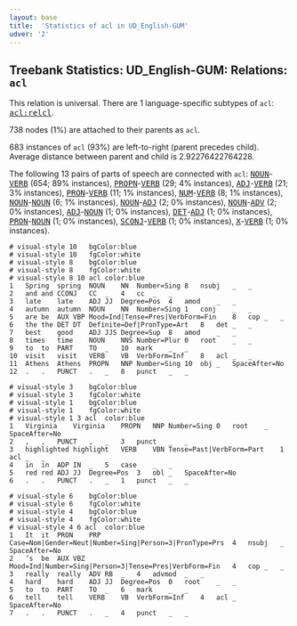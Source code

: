 ```yaml
---
layout: base
title:  'Statistics of acl in UD_English-GUM'
udver: '2'
---
```


## Treebank Statistics: UD_English-GUM: Relations: `acl`

This relation is universal.
There are 1 language-specific subtypes of `acl`: <tt><a href="en_gum-dep-acl-relcl.html">acl:relcl</a></tt>.

738 nodes (1%) are attached to their parents as `acl`.

683 instances of `acl` (93%) are left-to-right (parent precedes child).
Average distance between parent and child is 2.92276422764228.

The following 13 pairs of parts of speech are connected with `acl`: <tt><a href="en_gum-pos-NOUN.html">NOUN</a></tt>-<tt><a href="en_gum-pos-VERB.html">VERB</a></tt> (654; 89% instances), <tt><a href="en_gum-pos-PROPN.html">PROPN</a></tt>-<tt><a href="en_gum-pos-VERB.html">VERB</a></tt> (29; 4% instances), <tt><a href="en_gum-pos-ADJ.html">ADJ</a></tt>-<tt><a href="en_gum-pos-VERB.html">VERB</a></tt> (21; 3% instances), <tt><a href="en_gum-pos-PRON.html">PRON</a></tt>-<tt><a href="en_gum-pos-VERB.html">VERB</a></tt> (11; 1% instances), <tt><a href="en_gum-pos-NUM.html">NUM</a></tt>-<tt><a href="en_gum-pos-VERB.html">VERB</a></tt> (8; 1% instances), <tt><a href="en_gum-pos-NOUN.html">NOUN</a></tt>-<tt><a href="en_gum-pos-NOUN.html">NOUN</a></tt> (6; 1% instances), <tt><a href="en_gum-pos-NOUN.html">NOUN</a></tt>-<tt><a href="en_gum-pos-ADJ.html">ADJ</a></tt> (2; 0% instances), <tt><a href="en_gum-pos-NOUN.html">NOUN</a></tt>-<tt><a href="en_gum-pos-ADV.html">ADV</a></tt> (2; 0% instances), <tt><a href="en_gum-pos-ADJ.html">ADJ</a></tt>-<tt><a href="en_gum-pos-NOUN.html">NOUN</a></tt> (1; 0% instances), <tt><a href="en_gum-pos-DET.html">DET</a></tt>-<tt><a href="en_gum-pos-ADJ.html">ADJ</a></tt> (1; 0% instances), <tt><a href="en_gum-pos-PRON.html">PRON</a></tt>-<tt><a href="en_gum-pos-NOUN.html">NOUN</a></tt> (1; 0% instances), <tt><a href="en_gum-pos-SCONJ.html">SCONJ</a></tt>-<tt><a href="en_gum-pos-VERB.html">VERB</a></tt> (1; 0% instances), <tt><a href="en_gum-pos-X.html">X</a></tt>-<tt><a href="en_gum-pos-VERB.html">VERB</a></tt> (1; 0% instances).


~~~ conllu
# visual-style 10	bgColor:blue
# visual-style 10	fgColor:white
# visual-style 8	bgColor:blue
# visual-style 8	fgColor:white
# visual-style 8 10 acl	color:blue
1	Spring	spring	NOUN	NN	Number=Sing	8	nsubj	_	_
2	and	and	CCONJ	CC	_	4	cc	_	_
3	late	late	ADJ	JJ	Degree=Pos	4	amod	_	_
4	autumn	autumn	NOUN	NN	Number=Sing	1	conj	_	_
5	are	be	AUX	VBP	Mood=Ind|Tense=Pres|VerbForm=Fin	8	cop	_	_
6	the	the	DET	DT	Definite=Def|PronType=Art	8	det	_	_
7	best	good	ADJ	JJS	Degree=Sup	8	amod	_	_
8	times	time	NOUN	NNS	Number=Plur	0	root	_	_
9	to	to	PART	TO	_	10	mark	_	_
10	visit	visit	VERB	VB	VerbForm=Inf	8	acl	_	_
11	Athens	Athens	PROPN	NNP	Number=Sing	10	obj	_	SpaceAfter=No
12	.	.	PUNCT	.	_	8	punct	_	_

~~~


~~~ conllu
# visual-style 3	bgColor:blue
# visual-style 3	fgColor:white
# visual-style 1	bgColor:blue
# visual-style 1	fgColor:white
# visual-style 1 3 acl	color:blue
1	Virginia	Virginia	PROPN	NNP	Number=Sing	0	root	_	SpaceAfter=No
2	,	,	PUNCT	,	_	3	punct	_	_
3	highlighted	highlight	VERB	VBN	Tense=Past|VerbForm=Part	1	acl	_	_
4	in	in	ADP	IN	_	5	case	_	_
5	red	red	ADJ	JJ	Degree=Pos	3	obl	_	SpaceAfter=No
6	.	.	PUNCT	.	_	1	punct	_	_

~~~


~~~ conllu
# visual-style 6	bgColor:blue
# visual-style 6	fgColor:white
# visual-style 4	bgColor:blue
# visual-style 4	fgColor:white
# visual-style 4 6 acl	color:blue
1	It	it	PRON	PRP	Case=Nom|Gender=Neut|Number=Sing|Person=3|PronType=Prs	4	nsubj	_	SpaceAfter=No
2	’s	be	AUX	VBZ	Mood=Ind|Number=Sing|Person=3|Tense=Pres|VerbForm=Fin	4	cop	_	_
3	really	really	ADV	RB	_	4	advmod	_	_
4	hard	hard	ADJ	JJ	Degree=Pos	0	root	_	_
5	to	to	PART	TO	_	6	mark	_	_
6	tell	tell	VERB	VB	VerbForm=Inf	4	acl	_	SpaceAfter=No
7	.	.	PUNCT	.	_	4	punct	_	_

~~~


